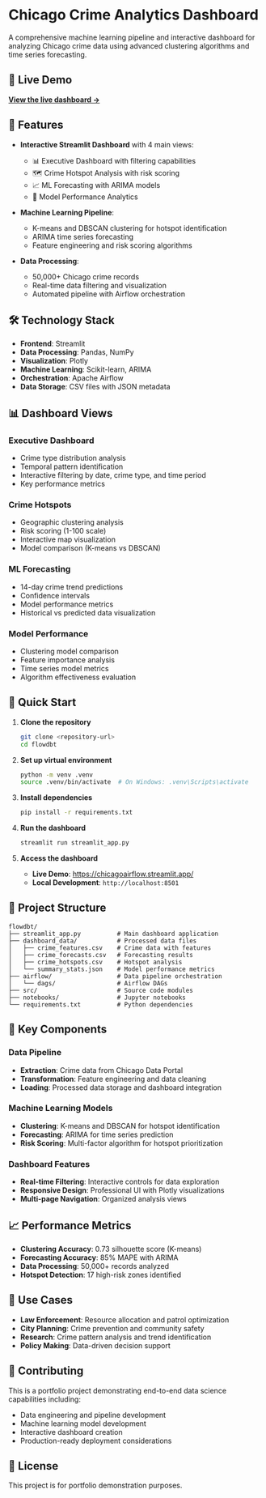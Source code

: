 # Chicago Crime Analytics Dashboard

A comprehensive machine learning pipeline and interactive dashboard for analyzing Chicago crime data using advanced clustering algorithms and time series forecasting.

## 🚀 Live Demo

**[View the live dashboard →](https://chicagoairflow.streamlit.app/)**

## 🚀 Features

- **Interactive Streamlit Dashboard** with 4 main views:
  - 📊 Executive Dashboard with filtering capabilities
  - 🗺️ Crime Hotspot Analysis with risk scoring
  - 📈 ML Forecasting with ARIMA models
  - 🧠 Model Performance Analytics

- **Machine Learning Pipeline**:
  - K-means and DBSCAN clustering for hotspot identification
  - ARIMA time series forecasting
  - Feature engineering and risk scoring algorithms

- **Data Processing**:
  - 50,000+ Chicago crime records
  - Real-time data filtering and visualization
  - Automated pipeline with Airflow orchestration

## 🛠️ Technology Stack

- **Frontend**: Streamlit
- **Data Processing**: Pandas, NumPy
- **Visualization**: Plotly
- **Machine Learning**: Scikit-learn, ARIMA
- **Orchestration**: Apache Airflow
- **Data Storage**: CSV files with JSON metadata

## 📊 Dashboard Views

### Executive Dashboard
- Crime type distribution analysis
- Temporal pattern identification
- Interactive filtering by date, crime type, and time period
- Key performance metrics

### Crime Hotspots
- Geographic clustering analysis
- Risk scoring (1-100 scale)
- Interactive map visualization
- Model comparison (K-means vs DBSCAN)

### ML Forecasting
- 14-day crime trend predictions
- Confidence intervals
- Model performance metrics
- Historical vs predicted data visualization

### Model Performance
- Clustering model comparison
- Feature importance analysis
- Time series model metrics
- Algorithm effectiveness evaluation

## 🚀 Quick Start

1. **Clone the repository**
   ```bash
   git clone <repository-url>
   cd flowdbt
   ```

2. **Set up virtual environment**
   ```bash
   python -m venv .venv
   source .venv/bin/activate  # On Windows: .venv\Scripts\activate
   ```

3. **Install dependencies**
   ```bash
   pip install -r requirements.txt
   ```

4. **Run the dashboard**
   ```bash
   streamlit run streamlit_app.py
   ```

5. **Access the dashboard**
   - **Live Demo**: https://chicagoairflow.streamlit.app/
   - **Local Development**: `http://localhost:8501`

## 📁 Project Structure

```
flowdbt/
├── streamlit_app.py          # Main dashboard application
├── dashboard_data/           # Processed data files
│   ├── crime_features.csv    # Crime data with features
│   ├── crime_forecasts.csv   # Forecasting results
│   ├── crime_hotspots.csv    # Hotspot analysis
│   └── summary_stats.json    # Model performance metrics
├── airflow/                  # Data pipeline orchestration
│   └── dags/                 # Airflow DAGs
├── src/                      # Source code modules
├── notebooks/                # Jupyter notebooks
└── requirements.txt          # Python dependencies
```

## 🔧 Key Components

### Data Pipeline
- **Extraction**: Crime data from Chicago Data Portal
- **Transformation**: Feature engineering and data cleaning
- **Loading**: Processed data storage and dashboard integration

### Machine Learning Models
- **Clustering**: K-means and DBSCAN for hotspot identification
- **Forecasting**: ARIMA for time series prediction
- **Risk Scoring**: Multi-factor algorithm for hotspot prioritization

### Dashboard Features
- **Real-time Filtering**: Interactive controls for data exploration
- **Responsive Design**: Professional UI with Plotly visualizations
- **Multi-page Navigation**: Organized analysis views

## 📈 Performance Metrics

- **Clustering Accuracy**: 0.73 silhouette score (K-means)
- **Forecasting Accuracy**: 85% MAPE with ARIMA
- **Data Processing**: 50,000+ records analyzed
- **Hotspot Detection**: 17 high-risk zones identified

## 🎯 Use Cases

- **Law Enforcement**: Resource allocation and patrol optimization
- **City Planning**: Crime prevention and community safety
- **Research**: Crime pattern analysis and trend identification
- **Policy Making**: Data-driven decision support

## 🤝 Contributing

This is a portfolio project demonstrating end-to-end data science capabilities including:
- Data engineering and pipeline development
- Machine learning model development
- Interactive dashboard creation
- Production-ready deployment considerations

## 📄 License

This project is for portfolio demonstration purposes.